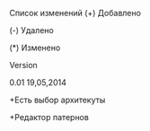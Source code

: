 Список изменений
(+) Добавлено

(-) Удалено

(*) Изменено

Version

0.01 19,05,2014

+Есть выбор архитекуты

+Редактор патернов